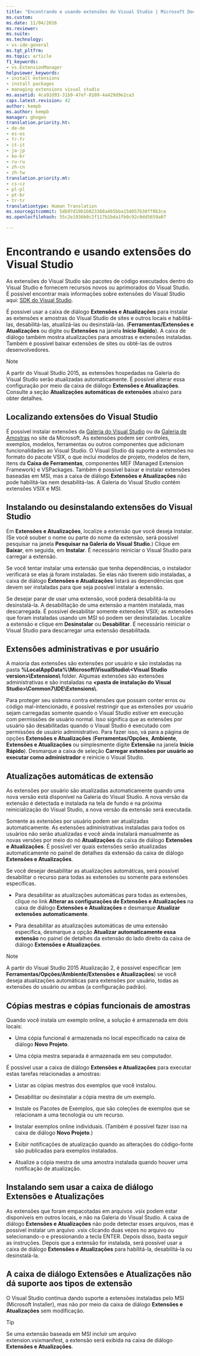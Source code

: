 ```yaml
---
title: "Encontrando e usando extensões do Visual Studio | Microsoft Docs"
ms.custom: 
ms.date: 11/04/2016
ms.reviewer: 
ms.suite: 
ms.technology:
- vs-ide-general
ms.tgt_pltfrm: 
ms.topic: article
f1_keywords:
- vs.ExtensionManager
helpviewer_keywords:
- install extensions
- install packages
- managing extensions visual studio
ms.assetid: 4ca92d93-31b9-47ef-8109-4a429d9e2ca3
caps.latest.revision: 42
author: kempb
ms.author: kempb
manager: ghogen
translation.priority.ht:
- de-de
- es-es
- fr-fr
- it-it
- ja-jp
- ko-kr
- ru-ru
- zh-cn
- zh-tw
translation.priority.mt:
- cs-cz
- pl-pl
- pt-br
- tr-tr
translationtype: Human Translation
ms.sourcegitcommit: 5db97d19b1b823388a465bba15d057b30ff0b3ce
ms.openlocfilehash: 55c2e1936b0c2f117b1bda1fb0c92c0dd5659a07

---
```

# <a name="finding-and-using-visual-studio-extensions"></a>Encontrando e usando extensões do Visual Studio
As extensões do Visual Studio são pacotes de código executados dentro do Visual Studio e fornecem recursos novos ou aprimorados do Visual Studio. É possível encontrar mais informações sobre extensões do Visual Studio aqui: [SDK do Visual Studio](../extensibility/visual-studio-sdk.md).  
  
 É possível usar a caixa de diálogo **Extensões e Atualizações** para instalar as extensões e amostras do Visual Studio de sites e outros locais e habilitá-las, desabilitá-las, atualizá-las ou desinstalá-las. (**Ferramentas/Extensões e Atualizações** ou digite ou **Extensões** na janela **Início Rápido**). A caixa de diálogo também mostra atualizações para amostras e extensões instaladas. Também é possível baixar extensões de sites ou obtê-las de outros desenvolvedores.  
  
> [!NOTE]
>  A partir do Visual Studio 2015, as extensões hospedadas na Galeria do Visual Studio serão atualizadas automaticamente.  É possível alterar essa configuração por meio da caixa de diálogo **Extensões e Atualizações**.  Consulte a seção **Atualizações automáticas de extensões** abaixo para obter detalhes.  
  
## <a name="finding-visual-studio-extensions"></a>Localizando extensões do Visual Studio  
 É possível instalar extensões da [Galeria do Visual Studio](http://go.microsoft.com/fwlink/?LinkID=178891) ou da [Galeria de Amostras](http://go.microsoft.com/fwlink/?LinkId=245175) no site da Microsoft. As extensões podem ser controles, exemplos, modelos, ferramentas ou outros componentes que adicionam funcionalidades ao Visual Studio. O Visual Studio dá suporte a extensões no formato do pacote VSIX, o que inclui modelos de projeto, modelos de item, itens da **Caixa de Ferramentas**, componentes MEF (Managed Extension Framework) e VSPackages. Também é possível baixar e instalar extensões baseadas em MSI, mas a caixa de diálogo **Extensões e Atualizações** não pode habilitá-las nem desabilitá-las. A Galeria do Visual Studio contém extensões VSIX e MSI.  
  
## <a name="installing-or-uninstalling-visual-studio-extensions"></a>Instalando ou desinstalando extensões do Visual Studio  
 Em **Extensões e Atualizações**, localize a extensão que você deseja instalar. (Se você souber o nome ou parte do nome da extensão, será possível pesquisar na janela **Pesquisar na Galeria do Visual Studio**.) Clique em **Baixar**, em seguida, em **Instalar**. É necessário reiniciar o Visual Studio para carregar a extensão.  
  
 Se você tentar instalar uma extensão que tenha dependências, o instalador verificará se elas já foram instaladas. Se elas não tiverem sido instaladas, a caixa de diálogo **Extensões e Atualizações** listará as dependências que devem ser instaladas para que seja possível instalar a extensão.  
  
 Se desejar parar de usar uma extensão, você poderá desabilitá-la ou desinstalá-la. A desabilitação de uma extensão a mantém instalada, mas descarregada. É possível desabilitar somente extensões VSIX; as extensões que foram instaladas usando um MSI só podem ser desinstaladas. Localize a extensão e clique em **Desinstalar** ou **Desabilitar**. É necessário reiniciar o Visual Studio para descarregar uma extensão desabilitada.  
  
## <a name="per-user-and-administrative-extensions"></a>Extensões administrativas e por usuário  
 A maioria das extensões são extensões por usuário e são instaladas na pasta **%LocalAppData%\Microsoft\VisualStudio\\<Visual Studio version\>\Extensions\\** folder. Algumas extensões são extensões administrativas e são instaladas na **\<pasta de instalação do Visual Studio>\Common7\IDE\Extensions\\**.  
  
 Para proteger seu sistema contra extensões que possam conter erros ou código mal-intencionado, é possível restringir que as extensões por usuário sejam carregadas somente quando o Visual Studio estiver em execução com permissões de usuário normal. Isso significa que as extensões por usuário são desabilitadas quando o Visual Studio é executado com permissões de usuário administrativo. Para fazer isso, vá para a página de opções **Extensões e Atualizações** (**Ferramentas/Opções**, **Ambiente**, **Extensões e Atualizações** ou simplesmente digite **Extensão** na janela **Início Rápido**). Desmarque a caixa de seleção **Carregar extensões por usuário ao executar como administrador** e reinicie o Visual Studio.  
  
## <a name="automatic-extension-updates"></a>Atualizações automáticas de extensão  
 As extensões por usuário são atualizadas automaticamente quando uma nova versão está disponível na Galeria do Visual Studio.  A nova versão da extensão é detectada e instalada na tela de fundo e na próxima reinicialização do Visual Studio, a nova versão da extensão será executada.  
  
 Somente as extensões por usuário podem ser atualizadas automaticamente.  As extensões administrativas instaladas para todos os usuários não serão atualizadas e você ainda instalará manualmente as novas versões por meio do nó **Atualizações** da caixa de diálogo **Extensões e Atualizações**. É possível ver quais extensões serão atualizadas automaticamente no painel de detalhes da extensão da caixa de diálogo **Extensões e Atualizações**.  
  
 Se você desejar desabilitar as atualizações automáticas, será possível desabilitar o recurso para todas as extensões ou somente para extensões específicas.  
  
-   Para desabilitar as atualizações automáticas para todas as extensões, clique no link **Alterar as configurações de Extensões e Atualizações** na caixa de diálogo **Extensões e Atualizações** e desmarque **Atualizar extensões automaticamente**.  
  
-   Para desabilitar as atualizações automáticas de uma extensão específica, desmarque a opção **Atualizar automaticamente essa extensão** no painel de detalhes da extensão do lado direito da caixa de diálogo **Extensões e Atualizações**.  
  
> [!NOTE]
>  A partir do Visual Studio 2015 Atualização 2, é possível especificar (em **Ferramentas/Opções/Ambiente/Extensões e Atualizações**) se você deseja atualizações automáticas para extensões por usuário, todas as extensões do usuário ou ambas (a configuração padrão).  
  
## <a name="sample-master-copies-and-working-copies"></a>Cópias mestras e cópias funcionais de amostras  
 Quando você instala um exemplo online, a solução é armazenada em dois locais:  
  
-   Uma cópia funcional é armazenada no local especificado na caixa de diálogo **Novo Projeto**.  
  
-   Uma cópia mestra separada é armazenada em seu computador.  
  
 É possível usar a caixa de diálogo **Extensões e Atualizações** para executar estas tarefas relacionadas a amostras:  
  
-   Listar as cópias mestras dos exemplos que você instalou.  
  
-   Desabilitar ou desinstalar a cópia mestra de um exemplo.  
  
-   Instale os Pacotes de Exemplos, que são coleções de exemplos que se relacionam a uma tecnologia ou um recurso.  
  
-   Instalar exemplos online individuais. (Também é possível fazer isso na caixa de diálogo **Novo Projeto**.)  
  
-   Exibir notificações de atualização quando as alterações do código-fonte são publicadas para exemplos instalados.  
  
-   Atualize a cópia mestra de uma amostra instalada quando houver uma notificação de atualização.  
  
## <a name="installing-without-using-the-extensions-and-updates-dialog-box"></a>Instalando sem usar a caixa de diálogo Extensões e Atualizações  
 As extensões que foram empacotadas em arquivos .vsix podem estar disponíveis em outros locais, e não na Galeria do Visual Studio. A caixa de diálogo **Extensões e Atualizações** não pode detectar esses arquivos, mas é possível instalar um arquivo .vsix clicando duas vezes no arquivo ou selecionando-o e pressionando a tecla ENTER. Depois disso, basta seguir as instruções. Depois que a extensão for instalada, será possível usar a caixa de diálogo **Extensões e Atualizações** para habilitá-la, desabilitá-la ou desinstalá-la.  
  
## <a name="extension-types-not-supported-by-the-extensions-and-updates-dialog-box"></a>A caixa de diálogo Extensões e Atualizações não dá suporte aos tipos de extensão  
 O Visual Studio continua dando suporte a extensões instaladas pelo MSI (Microsoft Installer), mas não por meio da caixa de diálogo **Extensões e Atualizações** sem modificação.  
  
> [!TIP]
>  Se uma extensão baseada em MSI incluir um arquivo extension.vsixmanifest, a extensão será exibida na caixa de diálogo **Extensões e Atualizações**.


<!--HONumber=Feb17_HO4-->


